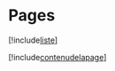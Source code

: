 # Pages

[!include[liste](pages.liste.autogen.md)]

[!include[contenudelapage](pages.contenudelapage.autogen.md)]










